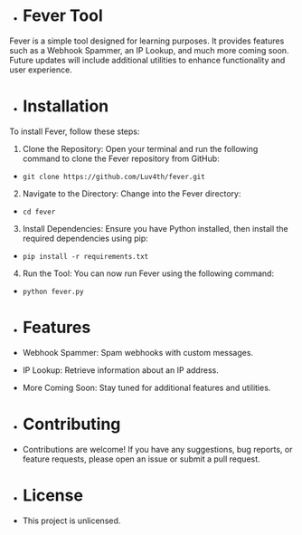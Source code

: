- # Fever Tool

Fever is a simple tool designed for learning purposes. It provides features such as a Webhook Spammer, an IP Lookup, and much more coming soon. Future updates will include additional utilities to enhance functionality and user experience.

- # Installation

To install Fever, follow these steps:

1. Clone the Repository:
Open your terminal and run the following command to clone the Fever repository from GitHub:

- `git clone https://github.com/Luv4th/fever.git`

2. Navigate to the Directory:
Change into the Fever directory:

- `cd fever`

3. Install Dependencies:
Ensure you have Python installed, then install the required dependencies using pip:

- `pip install -r requirements.txt`

4. Run the Tool:
You can now run Fever using the following command:

- `python fever.py`

- # Features

- Webhook Spammer: Spam webhooks with custom messages.

- IP Lookup: Retrieve information about an IP address.

- More Coming Soon: Stay tuned for additional features and utilities.

- # Contributing

- Contributions are welcome! If you have any suggestions, bug reports, or feature requests, please open an issue or submit a pull request.

- # License

- This project is unlicensed.

